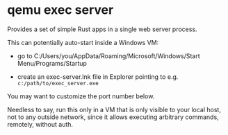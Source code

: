 # qemu exec server

Provides a set of simple Rust apps in a single web server process.

This can potentially auto-start inside a Windows VM:

- go to C:/Users/you/AppData/Roaming/Microsoft/Windows/Start Menu/Programs/Startup

- create an exec-server.lnk file in Explorer pointing to e.g.
  `c:/path/to/exec_server.exe`

You may want to customize the port number below.

Needless to say, run this only in a VM that is only visible to your local host, not to any outside
network, since it allows executing arbitrary commands, remotely, without auth.
